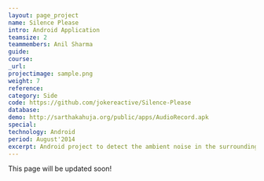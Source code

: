 ```yaml
---
layout: page_project
name: Silence Please
intro: Android Application
teamsize: 2
teammembers: Anil Sharma
guide: 
course: 
_url: 
projectimage: sample.png
weight: 7
reference: 
category: Side
code: https://github.com/jokereactive/Silence-Please
database:
demo: http://sarthakahuja.org/public/apps/AudioRecord.apk
special:
technology: Android
period: August'2014
excerpt: Android project to detect the ambient noise in the surrounding. It runs a service which continuously records and analyzes audio samples. It also provides options to change threshold and time interval for checking. It raises an audio alarm when noise exceeds a threshold.
---
```

This page will be updated soon!